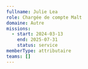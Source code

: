 ```yaml
---
fullname: Julie Lea
role: Chargée de compte Malt
domaine: Autre
missions:
  - start: 2024-03-13
    end: 2025-07-31
    status: service
memberType: attributaire
teams: []
---
```

